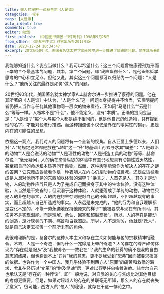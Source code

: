 ```yaml
---
title: 做人的秘密——读赫舍尔《人是谁》
categories: 书评
tags: [人是谁]
auto_indent: true
comments: true
editor: 皎然
first_publish: 《中国图书商报·书评周刊》1998年9月25日
from_other: 《新批判主义》作家出版社2019年版
date: 2023-12-24 10:34:47
excerpt: 20世纪60年代，美国著名犹太神学家赫舍尔进一步推进了康德的问题。他在其所著的《人是谁》中认为，“人是什么”这一问题本身提得并不恰当，它表明提问者仍把人当作与任何其他事物同一层次的物来看待，正如问“马是什么”“云是什么”等等一样。人根本不是“什么”，他不能定义，没有“本质”。正确的提问应当是：“人是谁？”每个人与每个人都是绝不相同的，他是他自己的创造物，只有提到他的名字，才能对他进行描述，而这种描述也不仅仅是外在的事实性的揭示，更是内在的可能性的呈现。
---
```

我能够知道什么？我应当做什么？我可以希望什么？这三个问题曾被康德列为形而上学的三个最基本的问题，其中，第二个问题，即“我应当做什么”，是他全部哲学思考的中心和立足点。但他又说，其实这三个问题都可以归结为一个问题：“人是什么？”他所关注的最终是如何“做人”的问题。

20世纪60年代，美国著名犹太神学家A.J.赫舍尔进一步推进了康德的问题。他在其所著的《人是谁》中认为，“人是什么”这一问题本身提得并不恰当，它表明提问者仍把人当作与任何其他事物同一层次的物来看待，正如问“马是什么”“云是什么”等等一样。人根本不是“什么”，他不能定义，没有“本质”。正确的提问应当是：“人是谁？”每个人与每个人都是绝不相同的，他是他自己的创造物，只有提到他的名字，才能对他进行描述，而这种描述也不仅仅是外在的事实性的揭示，更是内在的可能性的呈现。

依据这一观点，我们对人的问题将有一个全新的视角。自从亚里士多德以来，人们对“人”的规定通常都是放在“动物”这一“种”的基础上再去寻求其“属差”：“人是政治的动物”“人是会说话的动物”“人是理性的动物”“人是制造工具的动物”等等。赫舍尔说：“毫无疑问，人的确在恣情纵欲的体验中有意识地想具有动物性或天然性，甚至把自己的命运和本质等同于动物。然而，这种愿望能否作为解决人的存在之谜的答案？它究竟应该被看作是一种表明人在内心仍是动物的证据呢，还是应该被看成是人想对他所不是的东西加以体验的渴望？”换言之，人首先是人，其次才是动物，人的动物性应当只是人为了完成自己而投身于其中的生命体验。没有这种体验，人当然是不完备的；但沉溺于这种体验，人就堕落成了单纯的动物。动物性只是人的外在的事实，人的内在的生存则是对自己的不断超越，不但超越既有的事实，而且超越人自己所造成的事实。人永远是未完成的，“他的行为和自我理解都是变化不定的，不能一劳永逸地保持他原来的样子”“他被要求与现在有所不同。其任务不是实现潜能，而是理解、承认、回答和超越现状”。所以，人的存在是能动的创造，是对现状的不满、痛苦和自我否定。所以，人不是别的，他就是“做人”，就是自己决定去扮演一个前所未有的角色。

我很难理解的是，赫舍尔的这种人本主义和存在主义如何能与他的宗教精神相融合。不错，人是一个奇迹，但为什么一定得是上帝的奇迹？人的存在的尊严如何体现为“存在就是服从”及“我被命令——故我在”？我的生命的获得的确不是我的自由意志的结果，但也绝谈不上“违背”我的意志，更不是我受到“恩典”因而被要求报答的依据。也许作为一个中国人，我几乎体验不到西方人“原罪”的痛苦和救赎的渴求，尤其在经历过“文革”的“触及灵魂”后，更难以忍受任何宗教说教。赫舍尔自己也承认这是“存在的一种悖论”，即“一般地说，对自我的关心与焦虑比对其他目标的考虑更重要。但是，如果对超越人的存在的关联毫无所知，那么人的存在就丧失了意义”。很可能，西方人的“做人”的秘密，就存在于这一悖论之中。
